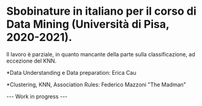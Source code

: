<h1>Sbobinature in italiano per il corso di Data Mining (Università di Pisa, 2020-2021).</h1>

Il lavoro è parziale, in quanto mancante della parte sulla classificazione, ad eccezione del KNN.



*Data Understanding e Data preparation: Erica Cau

*Clustering, KNN, Association Rules: Federico Mazzoni "The Madman"

--- Work in progress ---
